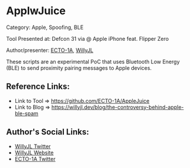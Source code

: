 # ApplwJuice
Category: Apple, Spoofing, BLE

Tool Presented at: Defcon 31 via @ Apple iPhone feat. Flipper Zero

Author/presenter: [ECTO-1A](https://github.com/ECTO-1A), [WillyJL](https://github.com/Willy-JL/Willy-JL)

These scripts are an experimental PoC that uses Bluetooth Low Energy (BLE) to send proximity pairing messages to Apple devices.

## Reference Links:
- Link to Tool => https://github.com/ECTO-1A/AppleJuice
- Link to Blog => https://willyjl.dev/blog/the-controversy-behind-apple-ble-spam

## Author's Social Links:
- [WillyJL Twitter](https://twitter.com/WillyJL_)
- [WillyJL Website](https://willyjl.dev)
- [ECTO-1A Twitter](https://twitter.com/Ecto_1A)
